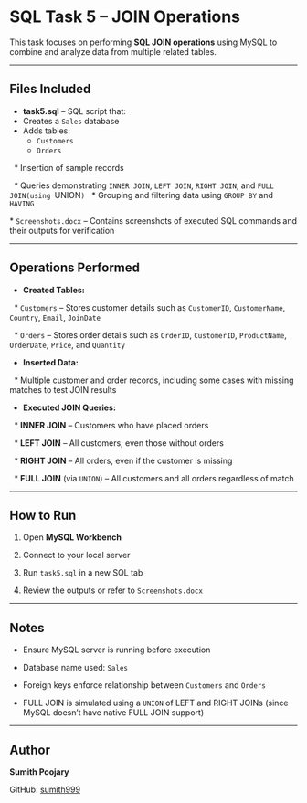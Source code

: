 # SQL Task 5 – JOIN Operations


This task focuses on performing **SQL JOIN operations** using MySQL to combine and analyze data from multiple related tables.

---

## Files Included


 - **task5.sql** – SQL script that:
  - Creates a `Sales` database
  - Adds tables:
    - `Customers`
    - `Orders`


&nbsp; \* Insertion of sample records

&nbsp; \* Queries demonstrating `INNER JOIN`, `LEFT JOIN`, `RIGHT JOIN`, and `FULL JOIN(using `UNION`)`
&nbsp; \* Grouping and filtering data using `GROUP BY` and `HAVING`

\* `Screenshots.docx` – Contains screenshots of executed SQL commands and their outputs for verification



---



## Operations Performed



* **Created Tables:**



&nbsp; * `Customers` – Stores customer details such as `CustomerID`, `CustomerName`, `Country`, `Email`, `JoinDate`

&nbsp; * `Orders` – Stores order details such as `OrderID`, `CustomerID`, `ProductName`, `OrderDate`, `Price`, and `Quantity`



* **Inserted Data:**



&nbsp; * Multiple customer and order records, including some cases with missing matches to test JOIN results



* **Executed JOIN Queries:**



&nbsp; * **INNER JOIN** – Customers who have placed orders

&nbsp; * **LEFT JOIN** – All customers, even those without orders

&nbsp; * **RIGHT JOIN** – All orders, even if the customer is missing

&nbsp; * **FULL JOIN** (via `UNION`) – All customers and all orders regardless of match



---



## How to Run



1. Open **MySQL Workbench**

2. Connect to your local server

3. Run `task5.sql` in a new SQL tab

4. Review the outputs or refer to `Screenshots.docx`



---



## Notes



* Ensure MySQL server is running before execution

* Database name used: `Sales`

* Foreign keys enforce relationship between `Customers` and `Orders`

* FULL JOIN is simulated using a `UNION` of LEFT and RIGHT JOINs (since MySQL doesn’t have native FULL JOIN support)



---



## Author



**Sumith Poojary**

GitHub: [sumith999](https://github.com/sumith999)




